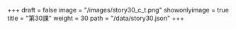 +++
draft = false 
image = "/images/story30_c_t.png" 
showonlyimage = true 
title = "第30課" 
weight = 30 
path = "/data/story30.json" 
+++
